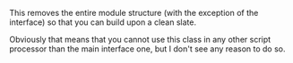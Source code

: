 This removes the entire module structure (with the exception of the interface) so that you can build upon a clean slate.

Obviously that means that you cannot use this class in any other script processor than the main interface one, but I don't see any reason to do so.